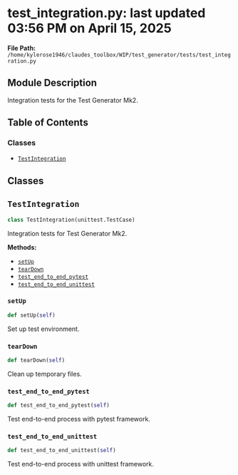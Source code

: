 # test_integration.py: last updated 03:56 PM on April 15, 2025

**File Path:** `/home/kylerose1946/claudes_toolbox/WIP/test_generator/tests/test_integration.py`

## Module Description

Integration tests for the Test Generator Mk2.

## Table of Contents

### Classes

- [`TestIntegration`](#testintegration)

## Classes

## `TestIntegration`

```python
class TestIntegration(unittest.TestCase)
```

Integration tests for Test Generator Mk2.

**Methods:**

- [`setUp`](#setup)
- [`tearDown`](#teardown)
- [`test_end_to_end_pytest`](#test_end_to_end_pytest)
- [`test_end_to_end_unittest`](#test_end_to_end_unittest)

### `setUp`

```python
def setUp(self)
```

Set up test environment.

### `tearDown`

```python
def tearDown(self)
```

Clean up temporary files.

### `test_end_to_end_pytest`

```python
def test_end_to_end_pytest(self)
```

Test end-to-end process with pytest framework.

### `test_end_to_end_unittest`

```python
def test_end_to_end_unittest(self)
```

Test end-to-end process with unittest framework.
